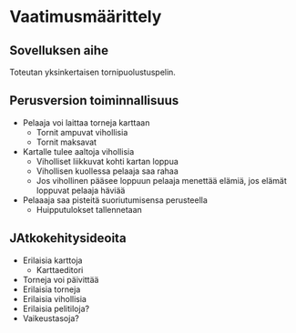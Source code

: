 # Vaatimusmäärittely
## Sovelluksen aihe
Toteutan yksinkertaisen tornipuolustuspelin.
## Perusversion toiminnallisuus
- Pelaaja voi laittaa torneja karttaan
    - Tornit ampuvat vihollisia
    - Tornit maksavat
- Kartalle tulee aaltoja vihollisia
    - Viholliset liikkuvat kohti kartan loppua
    - Vihollisen kuollessa pelaaja saa rahaa
    - Jos vihollinen pääsee loppuun pelaaja menettää elämiä, jos elämät loppuvat pelaaja häviää
- Pelaaaja saa pisteitä suoriutumisensa perusteella
    - Huipputulokset tallennetaan
## JAtkokehitysideoita
- Erilaisia karttoja    
    - Karttaeditori
- Torneja voi päivittää
- Erilaisia torneja
- Erilaisia vihollisia
- Erilaisia pelitiloja?
- Vaikeustasoja?